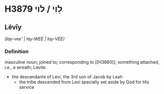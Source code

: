 # H3879 לֵוִי / לוי

## Lêvîy

_(lay-vee' | lay-WEE | lay-VEE)_

### Definition

masculine noun; joined to; corresponding to [[H3880]]; something attached, i.e., a wreath; Levite.

- the descendants of Levi, the 3rd son of Jacob by Leah
    - the tribe descended from Levi specially set aside by God for His service

